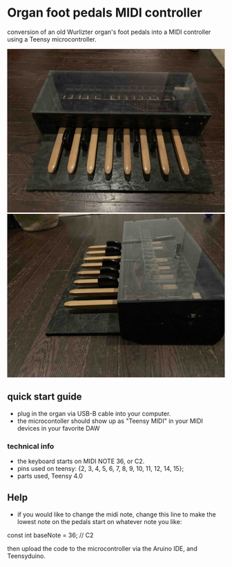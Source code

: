 # Organ foot pedals MIDI controller

conversion of an old Wurlizter organ's foot pedals into a MIDI controller using a Teensy microcontroller. 

![Alt text](organ_front.jpg)
![Alt text](organ_side.jpg)


## quick start guide

* plug in the organ via USB-B cable into your computer. 
* the microcontoller should show up as "Teensy MIDI" in your MIDI devices in your favorite DAW

### technical info
- the keyboard starts on MIDI NOTE 36, or C2. 
- pins used on teensy: {2, 3, 4, 5, 6, 7, 8, 9, 10, 11, 12, 14, 15};
- parts used, Teensy 4.0


## Help
- if you would like to change the midi note, change this line to make the lowest note on the pedals start on whatever note you like:
  
const int baseNote = 36; // C2 

then upload the code to the microcontroller via the Aruino IDE, and Teensyduino. 
